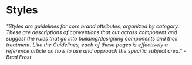 # Styles

_"Styles are guidelines for core brand attributes, organized by category. These are descriptions of conventions that cut across component and suggest the rules that go into building/designing components and their treatment. Like the Guidelines, each of these pages is effectively a reference article on how to use and approach the specitic subject area." - Brad Frost_